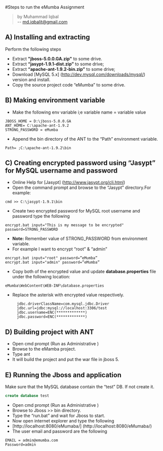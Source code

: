 #Steps to run the eMumba Assignment
> by Muhammad Iqbal <br/>
> -- md.iqbalit@gmail.com

## A) Installing and extracting
Perform the following steps

* Extract **"jboss-5.0.0.GA.zip"** to some drive.<br>
* Extract **“jasypt-1.9.1-dist.zip”** to some drive;<br>
* Extract **“apache-ant-1.9.2-bin.zip”** to some drive;<br>
* Download [MySQL 5.x] (http://dev.mysql.com/downloads/mysql/) version and install.<br>
* Copy the source project code “eMumba” to some drive.<br>

## B)	Making environment variable
* Make the following env variable  i;e  variable name = variable value <br>
```
JBOSS_HOME = D:\jboss-5.0.0.GA
ANT_HOME= C:\apache-ant-1.9.2
STRONG_PASSWORD = eMumba
```
* Append the bin directory of the ANT to the “Path” environment variable.<br>
```
Path= ;C:\apache-ant-1.9.2\bin
```

## C) Creating encrypted password using “Jasypt” for MySQL username and password

* Online Help for [Jasypt] (http://www.jasypt.org/cli.html)<br>
* Open the command prompt and browse to the “Jasypt”  directory.For example:<br>
```
cmd >> C:\jasypt-1.9.1\bin
```
* Create two encrypted password for MySQL  root username and password type the following<br>
```
encrypt.bat input="This is my message to be encrypted" password=STRONG_PASSWORD
```
* **Note:** Remember value of STRONG_PASSWORD from environment variable.
* For example I want to encrypt “root” & “admin”<br>
```
encrypt.bat input="root" password=”eMumba”
encrypt.bat input="admin" password=”eMumba”
```
* Copy both of the encrypted value and update **database.properties** file under the following location:<br>
```
eMumba\WebContent\WEB-INF\database.properties
```
* Replace the asterisk with encrypted value respectively.

        jdbc.driverClassName=com.mysql.jdbc.Driver
        jdbc.url=jdbc:mysql://localhost:3306/test
        jdbc.username=ENC(*************)
        jdbc.password=ENC(*************)



## D) Building project with ANT

* Open cmd prompt (Run as Administrative ) <br>
* Browse to the eMamba project.<br>
* Type ant<br>
* It will build the project and put the war file in jboss 5.<br>

## E) Running the Jboss and application
Make sure that the MySQL database contain the “test” DB. If not create it.
```SQL
create database test
```
* Open cmd prompt (Run as Administrative ) <br>
* Browse to Jboss >> bin directory.<br>
* Type the “run.bat” and wait for Jboss to start.<br>
* Now open internet explorer and type the following<br>
* [http://localhost:8080/eMumaba/] (http://localhost:8080/eMumaba/)
* The user email and password are the following

```
EMAIL = admin@emumba.com
Password=admin
```






    


